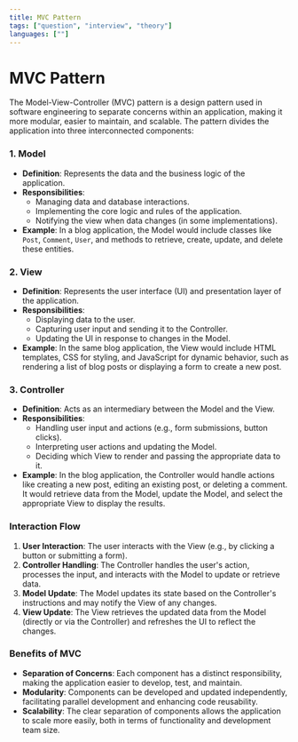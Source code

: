 ```yaml
---
title: MVC Pattern
tags: ["question", "interview", "theory"]
languages: [""]
---
```


# MVC Pattern
The Model-View-Controller (MVC) pattern is a design pattern used in software engineering to separate concerns within an application, making it more modular, easier to maintain, and scalable. The pattern divides the application into three interconnected components:

### 1. **Model**
- **Definition**: Represents the data and the business logic of the application.
- **Responsibilities**:
  - Managing data and database interactions.
  - Implementing the core logic and rules of the application.
  - Notifying the view when data changes (in some implementations).
- **Example**: In a blog application, the Model would include classes like `Post`, `Comment`, `User`, and methods to retrieve, create, update, and delete these entities.

### 2. **View**
- **Definition**: Represents the user interface (UI) and presentation layer of the application.
- **Responsibilities**:
  - Displaying data to the user.
  - Capturing user input and sending it to the Controller.
  - Updating the UI in response to changes in the Model.
- **Example**: In the same blog application, the View would include HTML templates, CSS for styling, and JavaScript for dynamic behavior, such as rendering a list of blog posts or displaying a form to create a new post.

### 3. **Controller**
- **Definition**: Acts as an intermediary between the Model and the View.
- **Responsibilities**:
  - Handling user input and actions (e.g., form submissions, button clicks).
  - Interpreting user actions and updating the Model.
  - Deciding which View to render and passing the appropriate data to it.
- **Example**: In the blog application, the Controller would handle actions like creating a new post, editing an existing post, or deleting a comment. It would retrieve data from the Model, update the Model, and select the appropriate View to display the results.

### Interaction Flow
1. **User Interaction**: The user interacts with the View (e.g., by clicking a button or submitting a form).
2. **Controller Handling**: The Controller handles the user's action, processes the input, and interacts with the Model to update or retrieve data.
3. **Model Update**: The Model updates its state based on the Controller's instructions and may notify the View of any changes.
4. **View Update**: The View retrieves the updated data from the Model (directly or via the Controller) and refreshes the UI to reflect the changes.

### Benefits of MVC
- **Separation of Concerns**: Each component has a distinct responsibility, making the application easier to develop, test, and maintain.
- **Modularity**: Components can be developed and updated independently, facilitating parallel development and enhancing code reusability.
- **Scalability**: The clear separation of components allows the application to scale more easily, both in terms of functionality and development team size.
